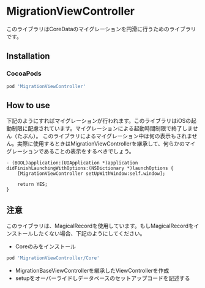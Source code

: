 MigrationViewController
=======================

このライブラリはCoreDataのマイグレーションを円滑に行うためのライブラリです。


## Installation

### CocoaPods

``` ruby
pod 'MigrationViewController'
```

## How to use

下記のようにすればマイグレーションが行われます。このライブラリはiOSの起動制限に配慮されています。マイグレーションによる起動時間制限で終了しません（たぶん）。
このライブラリによるマイグレーション中は何の表示もされません。実際に使用するときはMigrationViewControllerを継承して、何らかのマイグレーションであることの表示をするべきでしょう。

```objc
- (BOOL)application:(UIApplication *)application didFinishLaunchingWithOptions:(NSDictionary *)launchOptions {
    [MigrationViewController setUpWithWindow:self.window];
    
    return YES;
}
```

## 注意

このライブラリは、MagicalRecordを使用しています。もしMagicalRecordをインストールしたくない場合、下記のようにしてください。

* Coreのみをインストール

``` ruby
pod 'MigrationViewController/Core'
```

* MigrationBaseViewControllerを継承したViewControllerを作成
* setupをオーバーライドしデータベースのセットアップコードを記述する

